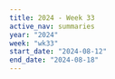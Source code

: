 ```yaml
---
title: 2024 - Week 33
active_nav: summaries
year: "2024"
week: "wk33"
start_date: "2024-08-12"
end_date: "2024-08-18"
---
```

